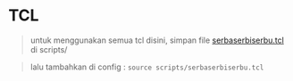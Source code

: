 # TCL

> untuk menggunakan semua tcl disini, simpan file [serbaserbiserbu.tcl](https://raw.githubusercontent.com/ningkelle/tcl-evochat/main/serbaserbiserbu.tcl) di scripts/

> lalu tambahkan di config : `source scripts/serbaserbiserbu.tcl`
